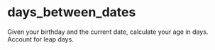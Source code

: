 # days_between_dates
Given your birthday and the current date, calculate your age in days.  Account for leap days.
